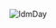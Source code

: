 ![IdmDay](https://user-images.githubusercontent.com/51903042/132486473-979cd45c-95ab-4ab7-b255-4566f6edcd1b.gif)

